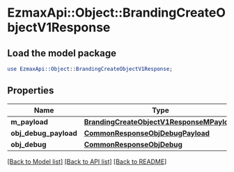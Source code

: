 # EzmaxApi::Object::BrandingCreateObjectV1Response

## Load the model package
```perl
use EzmaxApi::Object::BrandingCreateObjectV1Response;
```

## Properties
Name | Type | Description | Notes
------------ | ------------- | ------------- | -------------
**m_payload** | [**BrandingCreateObjectV1ResponseMPayload**](BrandingCreateObjectV1ResponseMPayload.md) |  | 
**obj_debug_payload** | [**CommonResponseObjDebugPayload**](CommonResponseObjDebugPayload.md) |  | [optional] 
**obj_debug** | [**CommonResponseObjDebug**](CommonResponseObjDebug.md) |  | [optional] 

[[Back to Model list]](../README.md#documentation-for-models) [[Back to API list]](../README.md#documentation-for-api-endpoints) [[Back to README]](../README.md)


